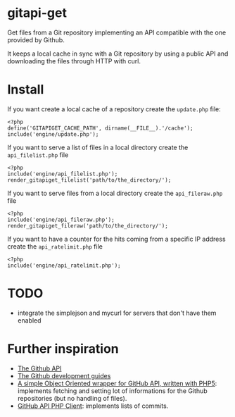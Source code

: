 # gitapi-get

Get files from a Git repository implementing an API compatible with the one provided by Github.

It keeps a local cache in sync with a Git repository by using a public API and downloading the files through HTTP with curl.

# Install

If you want create a local cache of a repository create the `update.php` file:

    <?php
    define('GITAPIGET_CACHE_PATH', dirname(__FILE__).'/cache');
    include('engine/update.php');

If you want to serve a list of files in a local directory create the `api_filelist.php` file

    <?php
    include('engine/api_filelist.php');
    render_gitapiget_filelist('path/to/the_directory/');

If you want to serve files from a local directory create the `api_fileraw.php` file

    <?php
    include('engine/api_fileraw.php');
    render_gitapiget_fileraw('path/to/the_directory/');

If you want to have a counter for the hits coming from a specific IP address create the `api_ratelimit.php` file

    <?php
    include('engine/api_ratelimit.php');

# TODO

- integrate the simplejson and mycurl for servers that don't have them enabled

# Further inspiration

- [The Github API](http://developer.github.com/v3)
- [The Github development guides](https://developer.github.com/guides/)
- [A simple Object Oriented wrapper for GitHub API, written with PHP5](https://github.com/KnpLabs/php-github-api): implements fetching and setting lot of informations for the Github repositories (but no handling of files).
- [GitHub API PHP Client](https://github.com/tan-tan-kanarek/github-php-client): implements lists of commits.
